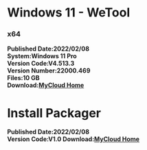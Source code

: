 # Windows 11 - WeTool
### x64   
**Published Date:2022/02/08   
System:Windows 11 Pro   
Version Code:V4.513.3   
Version Number:22000.469   
Files:10 GB   
Download:[MyCloud Home](https://home.mycloud.com/action/share/edc25853-df35-48b9-9462-6a59c8527a75)**

# Install Packager
**Published Date:2022/02/08      
Version Code:V1.0
Download:[MyCloud Home](https://home.mycloud.com/action/share/edc25853-df35-48b9-9462-6a59c8527a75)**
